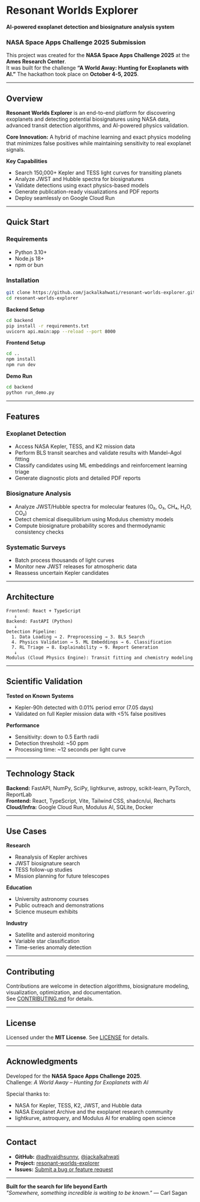 # Resonant Worlds Explorer

**AI-powered exoplanet detection and biosignature analysis system**

### NASA Space Apps Challenge 2025 Submission  
This project was created for the **NASA Space Apps Challenge 2025** at the **Ames Research Center**.  
It was built for the challenge **“A World Away: Hunting for Exoplanets with AI.”**
The hackathon took place on **October 4-5, 2025**. 

---

## Overview

**Resonant Worlds Explorer** is an end-to-end platform for discovering exoplanets and detecting potential biosignatures using NASA data, advanced transit detection algorithms, and AI-powered physics validation.

**Core Innovation:** A hybrid of machine learning and exact physics modeling that minimizes false positives while maintaining sensitivity to real exoplanet signals.

**Key Capabilities**
- Search 150,000+ Kepler and TESS light curves for transiting planets  
- Analyze JWST and Hubble spectra for biosignatures  
- Validate detections using exact physics-based models  
- Generate publication-ready visualizations and PDF reports  
- Deploy seamlessly on Google Cloud Run  

---

## Quick Start

### Requirements
- Python 3.10+
- Node.js 18+
- npm or bun

### Installation
```bash
git clone https://github.com/jackalkahwati/resonant-worlds-explorer.git
cd resonant-worlds-explorer
```

**Backend Setup**
```bash
cd backend
pip install -r requirements.txt
uvicorn api.main:app --reload --port 8000
```

**Frontend Setup**
```bash
cd ..
npm install
npm run dev
```

**Demo Run**
```bash
cd backend
python run_demo.py
```

---

## Features

### Exoplanet Detection
- Access NASA Kepler, TESS, and K2 mission data  
- Perform BLS transit searches and validate results with Mandel–Agol fitting  
- Classify candidates using ML embeddings and reinforcement learning triage  
- Generate diagnostic plots and detailed PDF reports  

### Biosignature Analysis
- Analyze JWST/Hubble spectra for molecular features (O₂, O₃, CH₄, H₂O, CO₂)  
- Detect chemical disequilibrium using Modulus chemistry models  
- Compute biosignature probability scores and thermodynamic consistency checks  

### Systematic Surveys
- Batch process thousands of light curves  
- Monitor new JWST releases for atmospheric data  
- Reassess uncertain Kepler candidates  

---

## Architecture

```
Frontend: React + TypeScript
   ↓
Backend: FastAPI (Python)
   ↓
Detection Pipeline:
  1. Data Loading → 2. Preprocessing → 3. BLS Search
  4. Physics Validation → 5. ML Embeddings → 6. Classification
  7. RL Triage → 8. Explainability → 9. Report Generation
   ↓
Modulus (Cloud Physics Engine): Transit fitting and chemistry modeling
```

---

## Scientific Validation

**Tested on Known Systems**
- Kepler-90h detected with 0.01% period error (7.05 days)  
- Validated on full Kepler mission data with <5% false positives  

**Performance**
- Sensitivity: down to 0.5 Earth radii  
- Detection threshold: ~50 ppm  
- Processing time: ~12 seconds per light curve  

---

## Technology Stack

**Backend:** FastAPI, NumPy, SciPy, lightkurve, astropy, scikit-learn, PyTorch, ReportLab  
**Frontend:** React, TypeScript, Vite, Tailwind CSS, shadcn/ui, Recharts  
**Cloud/Infra:** Google Cloud Run, Modulus AI, SQLite, Docker  

---

## Use Cases

**Research**
- Reanalysis of Kepler archives  
- JWST biosignature search  
- TESS follow-up studies  
- Mission planning for future telescopes  

**Education**
- University astronomy courses  
- Public outreach and demonstrations  
- Science museum exhibits  

**Industry**
- Satellite and asteroid monitoring  
- Variable star classification  
- Time-series anomaly detection  

---

## Contributing

Contributions are welcome in detection algorithms, biosignature modeling, visualization, optimization, and documentation.  
See [CONTRIBUTING.md](CONTRIBUTING.md) for details.

---

## License

Licensed under the **MIT License**. See [LICENSE](LICENSE) for details.

---

## Acknowledgments

Developed for the **NASA Space Apps Challenge 2025**.  
Challenge: *A World Away – Hunting for Exoplanets with AI*  

Special thanks to:
- NASA for Kepler, TESS, K2, JWST, and Hubble data  
- NASA Exoplanet Archive and the exoplanet research community  
- lightkurve, astroquery, and Modulus AI for enabling open science  

---

## Contact

- **GitHub:** [@adhvaidhsunny](https://github.com/adhvaidhsunny), [@jackalkahwati](https://github.com/jackalkahwati)  
- **Project:** [resonant-worlds-explorer](https://github.com/jackalkahwati/resonant-worlds-explorer)  
- **Issues:** [Submit a bug or feature request](https://github.com/jackalkahwati/resonant-worlds-explorer/issues)

---

**Built for the search for life beyond Earth**  
*"Somewhere, something incredible is waiting to be known."* — Carl Sagan